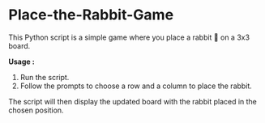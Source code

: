 # Place-the-Rabbit-Game

This Python script is a simple game where you place a rabbit 🐰 on a 3x3 board.

**Usage :**

1. Run the script.
2. Follow the prompts to choose a row and a column to place the rabbit.

The script will then display the updated board with the rabbit placed in the chosen position.
